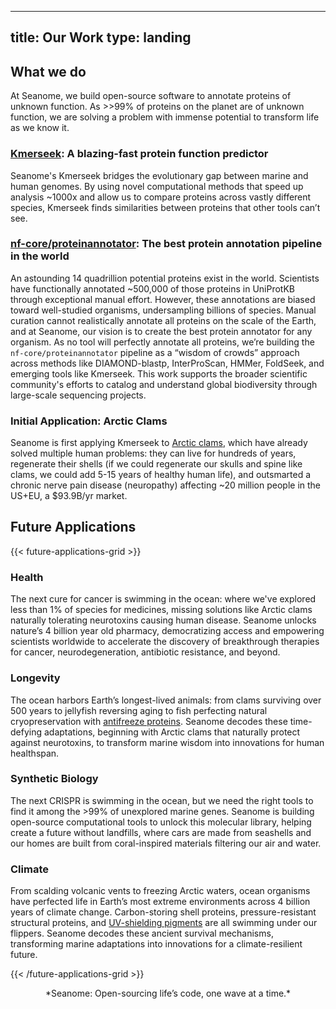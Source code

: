 
---
title: Our Work
type: landing
---


## What we do

At Seanome, we build open-source software to annotate proteins of unknown function. As >>99% of proteins on the planet are of unknown function, we are solving a problem with immense potential to transform life as we know it.

### [Kmerseek](https://github.com/seanome/kmerseek/): A blazing-fast protein function predictor

Seanome's Kmerseek bridges the evolutionary gap between marine and human genomes. By using novel computational methods that speed up analysis ~1000x and allow us to compare proteins across vastly different species, Kmerseek finds similarities between proteins that other tools can’t see.

### [nf-core/proteinannotator](https://github.com/nf-core/proteinannotator): The best protein annotation pipeline in the world

An astounding 14 quadrillion potential proteins exist in the world. Scientists have functionally annotated ~500,000 of those proteins in UniProtKB through exceptional manual effort. However, these annotations are biased toward well-studied organisms, undersampling billions of species. Manual curation cannot realistically annotate all proteins on the scale of the Earth, and at Seanome, our vision is to create the best protein annotator for any organism. As no tool will perfectly annotate all proteins, we’re building the `nf-core/proteinannotator` pipeline as a “wisdom of crowds” approach across methods like DIAMOND-blastp, InterProScan, HMMer, FoldSeek, and emerging tools like Kmerseek. This work supports the broader scientific community's efforts to catalog and understand global biodiversity through large-scale sequencing projects.

### Initial Application: Arctic Clams

Seanome is first applying Kmerseek to [Arctic clams](https://blog.seanome.org/p/curing-diseases-with-arctic-clams), which have already solved multiple human problems: they can live for hundreds of years, regenerate their shells (if we could regenerate our skulls and spine like clams, we could add 5-15 years of healthy human life), and outsmarted a chronic nerve pain disease (neuropathy) affecting ~20 million people in the US+EU, a $93.9B/yr market.

## Future Applications


{{< future-applications-grid >}}

<div class="future-applications-card">
  <!-- <img src="/media/applications/health.jpg" alt="Health"> -->
  <h3>Health</h3>
  <p>The next cure for cancer is swimming in the ocean: where we've explored less than 1% of species for medicines, missing solutions like Arctic clams naturally tolerating neurotoxins causing human disease. Seanome unlocks nature’s 4 billion year old pharmacy, democratizing access and empowering scientists worldwide to accelerate the discovery of breakthrough therapies for cancer, neurodegeneration, antibiotic resistance, and beyond.</p>
</div>

<div class="future-applications-card">
  <!-- <img src="/media/applications/longevity.jpg" alt="Longevity"> -->
  <h3>Longevity</h3>
  <p>The ocean harbors Earth’s longest-lived animals: from clams surviving over 500 years to jellyfish reversing aging to fish perfecting natural cryopreservation with <a href="https://en.wikipedia.org/wiki/Antifreeze_protein">antifreeze proteins</a>. Seanome decodes these time-defying adaptations, beginning with Arctic clams that naturally protect against neurotoxins, to transform marine wisdom into innovations for human healthspan.
</p>
</div>

<div class="future-applications-card">
  <!-- <img src="/media/applications/synthetic-bio.jpg" alt="Synthetic Biology"> -->
  <h3>Synthetic Biology</h3>
  <p>The next CRISPR is swimming in the ocean, but we need the right tools to find it among the >99% of unexplored marine genes. Seanome is building open-source computational tools to unlock this molecular library, helping create a future without landfills, where cars are made from seashells and our homes are built from coral-inspired materials filtering our air and water.</p>
</div>

<div class="future-applications-card">
  <!-- <img src="/media/applications/climate.jpg" alt="Climate"> -->
  <h3>Climate</h3>
  <p>From scalding volcanic vents to freezing Arctic waters, ocean organisms have perfected life in Earth’s most extreme environments across 4 billion years of climate change. Carbon-storing shell proteins, pressure-resistant structural proteins, and <a href="https://beautymatter.com/articles/arcaea-acquires-biotech-start-up-gadusol-laboratories">UV-shielding pigments</a> are all swimming under our flippers. Seanome decodes these ancient survival mechanisms, transforming marine adaptations into innovations for a climate-resilient future.</p>
</div>

{{< /future-applications-grid >}}

<center>
*Seanome: Open-sourcing life’s code, one wave at a time.*
</center>


